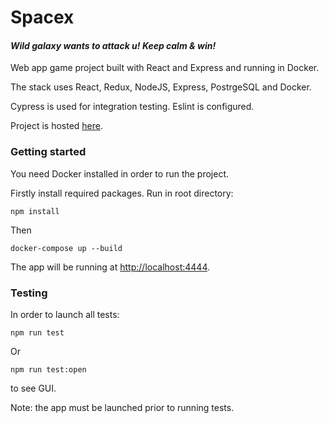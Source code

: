 # Spacex
#### *Wild galaxy wants to attack u! Keep calm &amp; win!*

Web app game project built with React and Express and running in Docker.

The stack uses React, Redux, NodeJS, Express, PostrgeSQL and Docker.

Cypress is used for integration testing. Eslint is configured.

Project is hosted [here](https://brighton-space-04.ya-praktikum.tech/).

### Getting started

You need Docker installed in order to run the project.

Firstly install required packages. Run in root directory:
```
npm install
```
Then
```
docker-compose up --build
```
The app will be running at [http://localhost:4444](http://localhost:4444).

### Testing

In order to launch all tests:
```
npm run test
```
Or
```
npm run test:open
```
to see GUI.

Note: the app must be launched prior to running tests.
